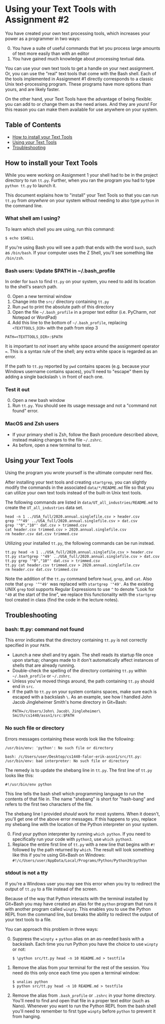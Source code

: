 # Using your Text Tools with Assignment #2

You have created your own text processing tools, which increases your power as
a programmer in two ways:

0.  You have a suite of useful commands that let you process large amounts of
    text more easily than with an editor
1.  You have gained much knowledge about processing textual data.

You can use your own text tools to get a handle on your next assignment.  Or,
you can use the "real" text tools that come with the Bash shell.  Each of the
tools implemented in Assignment #1 directly corresponds to a classic Unix
text-processing program.  These programs have more options than yours, and are
likely faster.

On the other hand, your Text Tools have the advantage of being flexible: you
can add to or change them as the need arises.  And they are *yours*!  For this
reason you can make them available for use anywhere on your system.


## Table of Contents

*   [How to install your Text Tools](#how-to-install-your-text-tools)
*   [Using *your* Text Tools](#using-your-text-tools)
*   [Troubleshooting](#troubleshooting)



## How to install your Text Tools

While you were working on Assignment 1 your shell had to be in the project
directory to run `tt.py`.  Further, when you ran the program you had to type
`python tt.py` to launch it.

This document explains how to "install" your Text Tools so that you can run
`tt.py` from *anywhere* on your system without needing to also type `python` in
the command line.


### What shell am I using?

To learn which shell you are using, run this command:

```
$ echo $SHELL
```

If you're using Bash you will see a path that ends with the word `bash`, such
as `/bin/bash`.  If your computer uses the Z Shell, you'll see something like
`/bin/zsh`.


### Bash users: Update $PATH in ~/.bash_profile

In order for `bash` to find `tt.py` on your system, you need to add its
location to the shell's search path.

0. Open a new terminal window
1. Change into the `src/` directory containing `tt.py`
2. Run `pwd` to print the absolute path of this directory
3. Open the file `~/.bash_profile` in a proper text editor (i.e. PyCharm, *not*
   Notepad or WordPad)
4. Add this line to the bottom of `~/.bash_profile`, replacing `<TEXTTOOLS_DIR>`
   with the path from step 3

```
PATH=<TEXTTOOLS_DIR>:$PATH
```

It is important to *not* insert any white space around the assignment operator
`=`.  This is a syntax rule of the shell; any extra white space is regarded as
an error.

If the path to `tt.py` reported by `pwd` contains spaces (e.g. because your
Windows username contains spaces), you'll need to "escape" them by adding a
single backslash `\` in front of each one.



### Test it out

0.  Open a new bash window
1.  Run `tt.py`.  You should see its usage message and not a "command not
    found" error.



### MacOS and Zsh users

*   If your primary shell is Zsh, follow the Bash procedure described above,
    instead making changes to the file `~/.zshrc`.
*   As before, open a new terminal to test.



## Using *your* Text Tools

Using the program you wrote yourself is the ultimate computer nerd flex.

After installing your text tools and creating `startgrep`, you can slightly
modify the commands in the associated `data/*/README.md` file so that you can
utilize your own text tools instead of the built-in Unix text tools.

The following commands are listed in `data/UT_all_industries/README.md` to create the `UT_all_industries` data set.

    head -n 1 ../USA_full/2020.annual.singlefile.csv > header.csv
    grep '^"49' ../USA_full/2020.annual.singlefile.csv > dat.csv
    grep '"0","10"' dat.csv > trimmed.csv
    cat header.csv trimmed.csv > 2020.annual.singlefile.csv
    rm header.csv dat.csv trimmed.csv

Utilizing your installed `tt.py`, the following commands can be run instead.

    tt.py head -n 1 ../USA_full/2020.annual.singlefile.csv > header.csv
    tt.py startgrep '"49' ../USA_full/2020.annual.singlefile.csv > dat.csv
    tt.py grep '"0","10"' dat.csv > trimmed.csv
    tt.py cat header.csv trimmed.csv > 2020.annual.singlefile.csv
    rm header.csv dat.csv trimmed.csv

Note the addition of the `tt.py` command before `head`, `grep`, and `cat`. Also note that `grep '^"49'` was replaced with `startgrep '"49'`. As the existing UNIX `grep` tool supports Regular Expressions to use `^` to denote "Look for `"49` at the start of the line", we replace this functionality with the `startgrep` tool created in class (find the code in the lecture notes).



## Troubleshooting

### bash: tt.py: command not found

This error indicates that the directory containing `tt.py` is not correctly
specified in your `PATH`.

*   Launch a new shell and try again.  The shell reads its startup file once
    upon startup; changes made to it don't automatically affect instances of
    shells that are already running.
*   Double-check the spelling of the directory containing `tt.py` within
    `~/.bash_profile` or `~/.zshrc`.
*   Unless you've moved things around, the path containing `tt.py` should end
    in `src`.
*   If the path to `tt.py` on your system contains spaces, make sure each is
    escaped with a backslash `\`.  As an example, see how I handled John Jacob
    Jingleheimer Smith's home directory in Git+Bash:
    ```
    PATH=/c/Users/John\ Jacob\ Jingleheimer\ Smith/cs1440/assn1/src:$PATH
    ```


### No such file or directory

Errors messages containing these words look like the following:

```
/usr/bin/env: 'python': No such file or directory
```

```
bash: /c/Users/user/Desktop/cs1440-falor-erik-assn1/src/tt.py: /usr/bin/env: bad interpreter: No such file or directory
```

The remedy is to update the shebang line in `tt.py`.  The first line of `tt.py`
looks like this:

```
#!/usr/bin/env python
```

This line tells the bash shell which programming language to run the contents
of that file in.  The name "shebang" is short for "hash-bang" and refers to the
first two characters of the file.

The shebang line I provided *should* work for most systems.  When it doesn't,
you'll get one of the above error messages.  If this happens to you, replace
my shebang line with the location of the Python interpreter on your system.

0.  Find your python interpreter by running `which python`.  If you need to
    specifically run your code with `python3`, use `which python3`.
1.  Replace the entire first line of `tt.py` with a new line that begins with
    `#!` followed by the path returned by `which`.  The result will look
    something like this if you're using Git+Bash on Windows:
    `#!/c/Users/user/AppData/Local/Programs/Python/Python39/python`



### stdout is not a tty

If you're a Windows user you may see this error when you try to redirect the
output of `tt.py` to a file instead of the screen.

Because of the way that Python interacts with the terminal installed by
Git+Bash you may have created an alias for the `python` program that runs it
with another program called `winpty`.  This enables you to use the Python REPL
from the command line, but breaks the ability to redirect the output of your
text tools to a file.

You can approach this problem in three ways:

0.  Suppress the `winpty` + `python` alias on an as-needed basis with a backslash.
    Each time you run Python you have the choice to use `winpty` or not:

    ```
    $ \python src/tt.py head -n 10 README.md > testfile
    ```

1.  Remove the alias from your terminal for the rest of the session.  You need
    do this only once each time you open a terminal window:

    ```
    $ unalias python
    $ python src/tt.py head -n 10 README.md > testfile
    ```

2.  Remove the alias from `.bash_profile` or `.zshrc` in your home directory.
    You'll need to find and open that file in a proper text editor (such as
    Nano).  Whenever you want to run the Python REPL from the bash shell you'll
    need to remember to first type `winpty` before `python` to prevent it from
    hanging.
